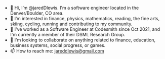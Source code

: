 - 👋 Hi, I’m @jaredDlewis. I'm a software engineer located in the Denver/Boulder, CO area.
- 👀 I’m interested in finance, physics, mathematics, reading, the fine arts, skiing, cycling, running and contributing to my community.
- 🌱 I've worked as a Software Engineer at Codesmith since Oct 2021, and I'm currently a member of their DSML Research Group.
- 💞️ I'm looking to collaborate on anything related to finance, education, business systems, social progress, or games.
- 📫 How to reach me: jareddlewis@gmail.com

<!---
jaredDlewis/jaredDlewis is a ✨ special ✨ repository because its `README.md` (this file) appears on your GitHub profile.
You can click the Preview link to take a look at your changes.
--->
